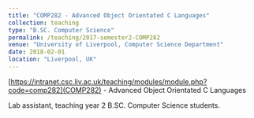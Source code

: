 ```yaml
---
title: "COMP282 - Advanced Object Orientated C Languages"
collection: teaching
type: "B.SC. Computer Science"
permalink: /teaching/2017-semester2-COMP282
venue: "University of Liverpool, Computer Science Department"
date: 2018-02-01
location: "Liverpool, UK"
---
```


[https://intranet.csc.liv.ac.uk/teaching/modules/module.php?code=comp282](COMP282) - Advanced Object Orientated C Languages

Lab assistant, teaching year 2 B.SC. Computer Science students.
